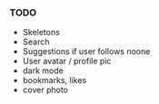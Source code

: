 ### TODO
- Skeletons
- Search
- Suggestions if user follows noone
- User avatar / profile pic
- dark mode
- bookmarks, likes
- cover photo